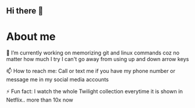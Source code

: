 ## Hi there 👋

<!--
**rsauri/rsauri** is a ✨ _special_ ✨ repository because its `README.md` (this file) appears on your GitHub profile.

Here are some ideas to get you started:

- 🔭 I’m currently working on ...
- 🌱 I’m currently learning ...
- 👯 I’m looking to collaborate on ...
- 🤔 I’m looking for help with ...
- 💬 Ask me about ...
- 📫 How to reach me: ...
- 😄 Pronouns: ...
- ⚡ Fun fact: ...
-->

# About me

🔭 I’m currently working on memorizing git and linux commands coz no matter how much I try I can't go away from using up and down arrow keys

📫 How to reach me: Call or text me if you have my phone number or message me in my social media accounts

⚡ Fun fact: I watch the whole Twilight collection everytime it is shown in Netflix.. more than 10x now